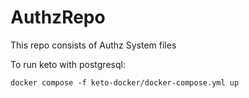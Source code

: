 # AuthzRepo

This repo consists of Authz System files 

To run keto with postgresql:

````docker compose -f keto-docker/docker-compose.yml up````
